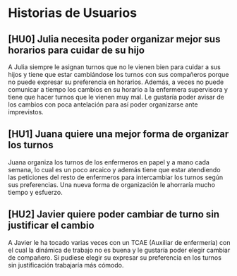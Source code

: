 # Historias de Usuarios

## [HU0] Julia necesita poder organizar mejor sus horarios para cuidar de su hijo

A Julia siempre le asignan turnos que no le vienen bien para cuidar a sus hijos y tiene que estar cambiándose los turnos con sus compañeros porque no puede expresar su preferencia en horarios. Además, a veces no puede comunicar a tiempo los cambios en su horario a la enfermera supervisora y tiene que hacer turnos que le vienen muy mal. Le gustaría poder avisar de los cambios con poca antelación para así poder organizarse ante imprevistos.

## [HU1] Juana quiere una mejor forma de organizar los turnos

Juana organiza los turnos de los enfermeros en papel y a mano cada semana, lo cual es un poco arcaico y además tiene que estar atendiendo las peticiones del resto de enfermeros para intercambiar los turnos según sus preferencias. Una nueva forma de organización le ahorraría mucho tiempo y esfuerzo.

## [HU2] Javier quiere poder cambiar de turno sin justificar el cambio

A Javier le ha tocado varias veces con un TCAE (Auxiliar de enfermería) con el cual la dinámica de trabajo no es buena y le gustaría poder elegir cambiar de compañero. Si pudiese elegir su expresar su preferencia en los turnos sin justificación trabajaría más cómodo.